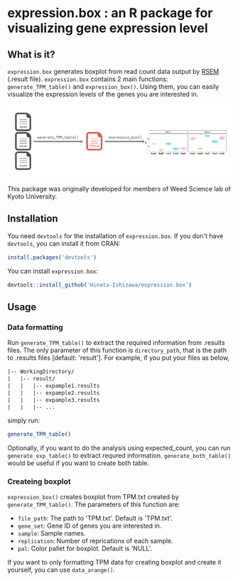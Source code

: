 # expression.box : an R package for visualizing gene expression level

## What is it?
`expression.box` generates boxplot from read count data output by [RSEM](https://github.com/deweylab/RSEM) (.result file).
`expression.box` contains 2 main functions: `generate_TPM_table()` and `expression_box()`.
Using them, you can easily visualize the expression levels of the genes you are interested in.

<img src="image/overall2.png" alt="what this package can do" width=1000>

This package was originally developed for members of Weed Science lab of Kyoto University.

## Installation
You need `devtools` for the installation of `expression.box`.
If you don't have `devtools`, you can install it from CRAN:

```R
install.packages('devtools')
```

You can install `expression.box`:

```R
devtools::install_github('Hinata-Ishizawa/expression.box')
```

## Usage
### Data formatting
Run `generate_TPM_table()` to extract the required information from .results files. The only parameter of this function is `directory_path`, that is the path to .results files [default: 'result'].
For example, if you put your files as below,

```
|-- WorkingDirectory/
|   |-- result/
|   |   |-- expample1.results
|   |   |-- expample2.results
|   |   |-- expample3.results
|   |   |-- ...
```

simply run:

```R
generate_TPM_table()
```

Optionally, if you want to do the analysis using expected_count, you can run `generate_exp_table()` to extract requred information. 
`generate_both_table()` would be useful if you want to create both table.

### Createing boxplot
`expression_box()` creates boxplot from TPM.txt created by `generate_TPM_table()`. The parameters of this function are:
- `file_path`: The path to 'TPM.txt'. Default is 'TPM.txt'.
- `gene_set`: Gene ID of genes you are interested in.
- `sample`: Sample names.
- `replication`: Number of reprications of each sample.
- `pal`: Color pallet for boxplot. Default is 'NULL'.

If you want to only formatting TPM data for creating boxplot and create it yourself, you can use `data_arange()`.
